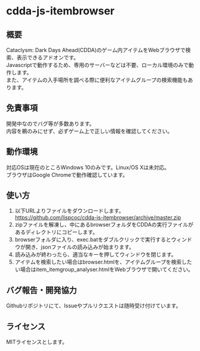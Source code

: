 # cdda-js-itembrowser
## 概要
Cataclysm: Dark Days Ahead(CDDA)のゲーム内アイテムをWebブラウザで検索、表示できるアドオンです。<br>
Javascriptで動作するため、専用のサーバーなどは不要、ローカル環境のみで動作します。<br>
また、アイテムの入手場所を調べる際に便利なアイテムグループの検索機能もあります。<br>

## 免責事項
開発中なのでバグ等が多数あります。<br>
内容を鵜のみにせず、必ずゲーム上で正しい情報を確認してください。

## 動作環境
対応OSは現在のところWindows 10のみです。Linux/OS Xは未対応。<br>
ブラウザはGoogle Chromeで動作確認しています。

## 使い方
1. 以下URLよりファイルをダウンロードします。<br>
https://github.com/lispcoc/cdda-js-itembrowser/archive/master.zip
2. zipファイルを解凍し、中にあるbrowserフォルダをCDDAの実行ファイルがあるディレクトリにコピーします。
3. browserフォルダに入り、exec.batをダブルクリックで実行するとウィンドウが開き、jsonファイルの読み込みが始まります。
4. 読み込みが終わったら、適当なキーを押してウィンドウを閉じます。
5. アイテムを検索したい場合はbrowser.htmlを、アイテムグループを検索したい場合はitem_itemgroup_analyser.htmlをWebブラウザで開いてください。

## バグ報告・開発協力
Githubリポジトリにて、Issueやプルリクエストは随時受け付けています。

## ライセンス
MITライセンスとします。

